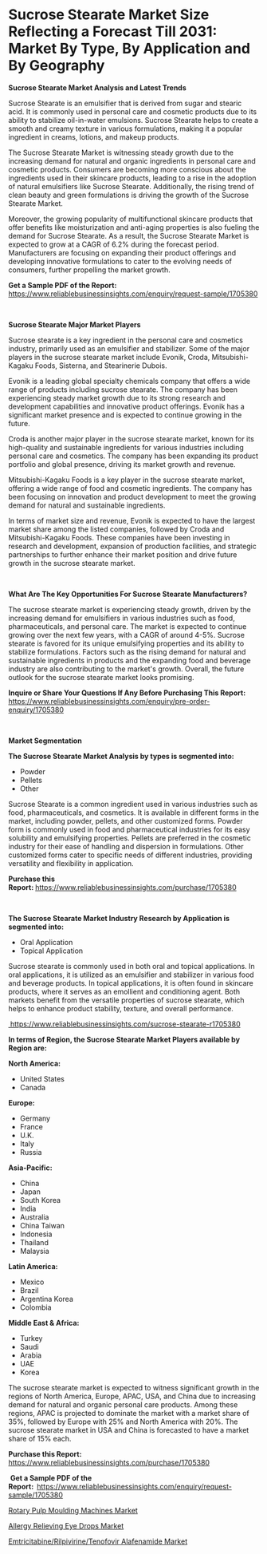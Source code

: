 <p><h1>Sucrose Stearate Market Size Reflecting a Forecast Till 2031: Market By Type, By Application and By Geography</h1></p><p><strong>Sucrose Stearate Market Analysis and Latest Trends</strong></p>
<p><p>Sucrose Stearate is an emulsifier that is derived from sugar and stearic acid. It is commonly used in personal care and cosmetic products due to its ability to stabilize oil-in-water emulsions. Sucrose Stearate helps to create a smooth and creamy texture in various formulations, making it a popular ingredient in creams, lotions, and makeup products.</p><p>The Sucrose Stearate Market is witnessing steady growth due to the increasing demand for natural and organic ingredients in personal care and cosmetic products. Consumers are becoming more conscious about the ingredients used in their skincare products, leading to a rise in the adoption of natural emulsifiers like Sucrose Stearate. Additionally, the rising trend of clean beauty and green formulations is driving the growth of the Sucrose Stearate Market.</p><p>Moreover, the growing popularity of multifunctional skincare products that offer benefits like moisturization and anti-aging properties is also fueling the demand for Sucrose Stearate. As a result, the Sucrose Stearate Market is expected to grow at a CAGR of 6.2% during the forecast period. Manufacturers are focusing on expanding their product offerings and developing innovative formulations to cater to the evolving needs of consumers, further propelling the market growth.</p></p>
<p><strong>Get a Sample PDF of the Report:&nbsp;</strong> <a href="https://www.reliablebusinessinsights.com/enquiry/request-sample/1705380">https://www.reliablebusinessinsights.com/enquiry/request-sample/1705380</a></p>
<p>&nbsp;</p>
<p><strong>Sucrose Stearate Major Market Players</strong></p>
<p><p>Sucrose stearate is a key ingredient in the personal care and cosmetics industry, primarily used as an emulsifier and stabilizer. Some of the major players in the sucrose stearate market include Evonik, Croda, Mitsubishi-Kagaku Foods, Sisterna, and Stearinerie Dubois.</p><p>Evonik is a leading global specialty chemicals company that offers a wide range of products including sucrose stearate. The company has been experiencing steady market growth due to its strong research and development capabilities and innovative product offerings. Evonik has a significant market presence and is expected to continue growing in the future.</p><p>Croda is another major player in the sucrose stearate market, known for its high-quality and sustainable ingredients for various industries including personal care and cosmetics. The company has been expanding its product portfolio and global presence, driving its market growth and revenue.</p><p>Mitsubishi-Kagaku Foods is a key player in the sucrose stearate market, offering a wide range of food and cosmetic ingredients. The company has been focusing on innovation and product development to meet the growing demand for natural and sustainable ingredients.</p><p>In terms of market size and revenue, Evonik is expected to have the largest market share among the listed companies, followed by Croda and Mitsubishi-Kagaku Foods. These companies have been investing in research and development, expansion of production facilities, and strategic partnerships to further enhance their market position and drive future growth in the sucrose stearate market.</p></p>
<p>&nbsp;</p>
<p><strong>What Are The Key Opportunities For Sucrose Stearate Manufacturers?</strong></p>
<p><p>The sucrose stearate market is experiencing steady growth, driven by the increasing demand for emulsifiers in various industries such as food, pharmaceuticals, and personal care. The market is expected to continue growing over the next few years, with a CAGR of around 4-5%. Sucrose stearate is favored for its unique emulsifying properties and its ability to stabilize formulations. Factors such as the rising demand for natural and sustainable ingredients in products and the expanding food and beverage industry are also contributing to the market's growth. Overall, the future outlook for the sucrose stearate market looks promising.</p></p>
<p><strong>Inquire or Share Your Questions If Any Before Purchasing This Report:</strong> <a href="https://www.reliablebusinessinsights.com/enquiry/pre-order-enquiry/1705380">https://www.reliablebusinessinsights.com/enquiry/pre-order-enquiry/1705380</a></p>
<p>&nbsp;</p>
<p><strong>Market Segmentation</strong></p>
<p><strong>The Sucrose Stearate Market Analysis by types is segmented into:</strong></p>
<p><ul><li>Powder</li><li>Pellets</li><li>Other</li></ul></p>
<p><p>Sucrose Stearate is a common ingredient used in various industries such as food, pharmaceuticals, and cosmetics. It is available in different forms in the market, including powder, pellets, and other customized forms. Powder form is commonly used in food and pharmaceutical industries for its easy solubility and emulsifying properties. Pellets are preferred in the cosmetic industry for their ease of handling and dispersion in formulations. Other customized forms cater to specific needs of different industries, providing versatility and flexibility in application.</p></p>
<p><strong>Purchase this Report:&nbsp;</strong><a href="https://www.reliablebusinessinsights.com/purchase/1705380">https://www.reliablebusinessinsights.com/purchase/1705380</a></p>
<p>&nbsp;</p>
<p><strong>The Sucrose Stearate Market Industry Research by Application is segmented into:</strong></p>
<p><ul><li>Oral Application</li><li>Topical Application</li></ul></p>
<p><p>Sucrose stearate is commonly used in both oral and topical applications. In oral applications, it is utilized as an emulsifier and stabilizer in various food and beverage products. In topical applications, it is often found in skincare products, where it serves as an emollient and conditioning agent. Both markets benefit from the versatile properties of sucrose stearate, which helps to enhance product stability, texture, and overall performance.</p></p>
<p><a href="https://www.reliablebusinessinsights.com/sucrose-stearate-r1705380">&nbsp;https://www.reliablebusinessinsights.com/sucrose-stearate-r1705380</a></p>
<p><strong>In terms of Region, the Sucrose Stearate Market Players available by Region are:</strong></p>
<p>
    <p> <strong> North America: </strong>
        <ul>
            <li>United States</li>
            <li>Canada</li>
        </ul>
        </p> 
    <p> <strong> Europe: </strong>
        <ul>
            <li>Germany</li>
            <li>France</li>
            <li>U.K.</li>
            <li>Italy</li>
            <li>Russia</li>
        </ul>
        </p> 
    <p> <strong> Asia-Pacific: </strong>
        <ul>
            <li>China</li>
            <li>Japan</li>
            <li>South Korea</li>
            <li>India</li>
            <li>Australia</li>
            <li>China Taiwan</li>
            <li>Indonesia</li>
            <li>Thailand</li>
            <li>Malaysia</li>
        </ul>
        </p> 
    <p> <strong> Latin America: </strong>
        <ul>
            <li>Mexico</li>
            <li>Brazil</li>
            <li>Argentina Korea</li>
            <li>Colombia</li>
        </ul>
        </p> 
    <p> <strong> Middle East & Africa: </strong>
        <ul>
            <li>Turkey</li>
            <li>Saudi</li>
            <li>Arabia</li>
            <li>UAE</li>
            <li>Korea</li>
        </ul>
    </p>
    </p>
<p><p>The sucrose stearate market is expected to witness significant growth in the regions of North America, Europe, APAC, USA, and China due to increasing demand for natural and organic personal care products. Among these regions, APAC is projected to dominate the market with a market share of 35%, followed by Europe with 25% and North America with 20%. The sucrose stearate market in USA and China is forecasted to have a market share of 15% each.</p></p>
<p><strong>Purchase this Report: </strong><a href="https://www.reliablebusinessinsights.com/purchase/1705380">https://www.reliablebusinessinsights.com/purchase/1705380</a></p>
<p>&nbsp;<strong>Get a Sample PDF of the Report:&nbsp;&nbsp;</strong><a href="https://www.reliablebusinessinsights.com/enquiry/request-sample/1705380">https://www.reliablebusinessinsights.com/enquiry/request-sample/1705380</a></p>
<p><strong></strong></p>
<p><p><a href="https://github.com/abdulKoss1914/Market-Research-Report-List-1/blob/main/rotary-pulp-moulding-machines-market.md">Rotary Pulp Moulding Machines Market</a></p><p><a href="https://github.com/KaliWatsica/Market-Research-Report-List-1/blob/main/allergy-relieving-eye-drops-market.md">Allergy Relieving Eye Drops Market</a></p><p><a href="https://github.com/cathyMaggio37/Market-Research-Report-List-1/blob/main/emtricitabinerilpivirinetenofovir-alafenamide-market.md">Emtricitabine/Rilpivirine/Tenofovir Alafenamide Market</a></p></p>